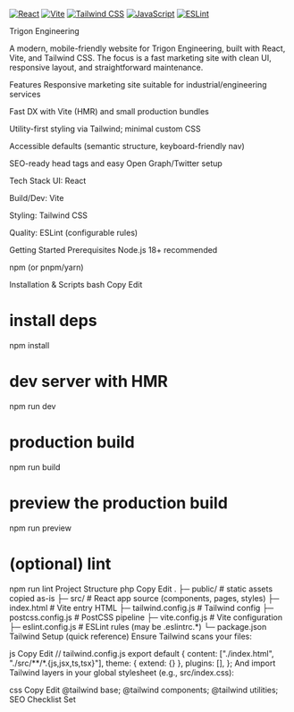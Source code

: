 [![React](https://img.shields.io/badge/React-18-20232a?logo=react)](https://react.dev/)
[![Vite](https://img.shields.io/badge/Vite-5-646CFF?logo=vite&logoColor=fff)](https://vitejs.dev/)
[![Tailwind CSS](https://img.shields.io/badge/Tailwind-3-0ea5e9?logo=tailwindcss)](https://tailwindcss.com/)
[![JavaScript](https://img.shields.io/badge/JavaScript-ES2023-F7DF1E?logo=javascript&logoColor=222)](https://developer.mozilla.org/docs/Web/JavaScript)
[![ESLint](https://img.shields.io/badge/ESLint-config-4B32C3?logo=eslint&logoColor=fff)](https://eslint.org/)

Trigon Engineering





A modern, mobile-friendly website for Trigon Engineering, built with React, Vite, and Tailwind CSS. The focus is a fast marketing site with clean UI, responsive layout, and straightforward maintenance.

Features
Responsive marketing site suitable for industrial/engineering services

Fast DX with Vite (HMR) and small production bundles

Utility-first styling via Tailwind; minimal custom CSS

Accessible defaults (semantic structure, keyboard-friendly nav)

SEO-ready head tags and easy Open Graph/Twitter setup

Tech Stack
UI: React

Build/Dev: Vite

Styling: Tailwind CSS

Quality: ESLint (configurable rules)

Getting Started
Prerequisites
Node.js 18+ recommended

npm (or pnpm/yarn)

Installation & Scripts
bash
Copy
Edit
# install deps
npm install

# dev server with HMR
npm run dev

# production build
npm run build

# preview the production build
npm run preview

# (optional) lint
npm run lint
Project Structure
php
Copy
Edit
.
├─ public/                 # static assets copied as-is
├─ src/                    # React app source (components, pages, styles)
├─ index.html              # Vite entry HTML
├─ tailwind.config.js      # Tailwind config
├─ postcss.config.js       # PostCSS pipeline
├─ vite.config.js          # Vite configuration
├─ eslint.config.js        # ESLint rules (may be .eslintrc.*)
└─ package.json
Tailwind Setup (quick reference)
Ensure Tailwind scans your files:

js
Copy
Edit
// tailwind.config.js
export default {
  content: ["./index.html", "./src/**/*.{js,jsx,ts,tsx}"],
  theme: { extend: {} },
  plugins: [],
};
And import Tailwind layers in your global stylesheet (e.g., src/index.css):

css
Copy
Edit
@tailwind base;
@tailwind components;
@tailwind utilities;
SEO Checklist
Set <title> and <meta name="description"> in index.html

Add Open Graph / Twitter tags (title, description, image)

Provide a favicon (e.g., /public/favicon.ico) and optional web manifest

Ensure production is served over HTTPS with proper redirects (www ↔ apex)

Deployment
This is a static React app built by Vite; any static host works:

Vercel / Netlify: connect repo → build npm run build → output dist/

GitHub Pages: build locally and deploy the dist/ directory

Roadmap
 Finalize content (services, about, contact)

 Add OG image and social meta tags

 Lighthouse ≥ 95 (Performance / A11y / Best Practices / SEO)

 Basic analytics (e.g., Vercel Analytics)

 Contact form (static form service or serverless function)

Contributing
Open an issue or PR with fixes, accessibility improvements, or content updates. Keep changes focused and documented.